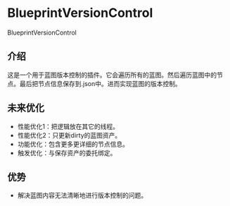 # BlueprintVersionControl
 BlueprintVersionControl

## 介绍
这是一个用于蓝图版本控制的插件。它会遍历所有的蓝图。然后遍历蓝图中的节点。最后把节点信息保存到.json中。进而实现蓝图的版本控制。

## 未来优化
- 性能优化1：把逻辑放在其它的线程。  
- 性能优化2：只更新dirty的蓝图资产。  
- 功能优化：包含更多更详细的节点信息。  
- 触发优化：与保存资产的委托绑定。  

## 优势
- 解决蓝图内容无法清晰地进行版本控制的问题。
